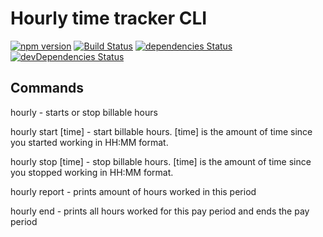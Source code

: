 # Hourly time tracker CLI
[![npm version](https://badge.fury.io/js/hourly-cli.svg)](https://badge.fury.io/js/hourly-cli)
[![Build Status](https://travis-ci.org/johnstonjacob/hourly-cli.svg?branch=master)](https://travis-ci.org/johnstonjacob/hourly-cli)
[![dependencies Status](https://david-dm.org/johnstonjacob/hourly-cli/status.svg)](https://david-dm.org/johnstonjacob/hourly-cli)
[![devDependencies Status](https://david-dm.org/johnstonjacob/hourly-cli/dev-status.svg)](https://david-dm.org/johnstonjacob/hourly-cli?type=dev)

## Commands
hourly - starts or stop billable hours

hourly start [time] - start billable hours. [time] is the amount of time since you started working in HH:MM format.

hourly stop [time] - stop billable hours. [time] is the amount of time since you stopped working in HH:MM format.

hourly report - prints amount of hours worked in this period

hourly end - prints all hours worked for this pay period and ends the pay period
